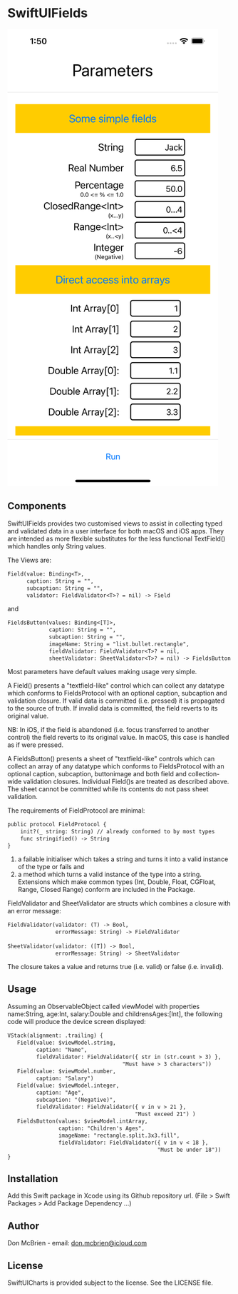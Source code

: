 # SwiftUIFields

<img src="ScreenShot.png"/>

## Components
SwiftUIFields provides two customised views to assist in collecting typed and validated data in a user interface for both macOS and iOS apps. They are intended as more flexible substitutes for the less functional TextField() which handles only String values.

The Views are:

    Field(value: Binding<T>,
          caption: String = "",
          subcaption: String = "",
          validator: FieldValidator<T>? = nil) -> Field

and

    FieldsButton(values: Binding<[T]>,
                 caption: String = "",
                 subcaption: String = "",
                 imageName: String = "list.bullet.rectangle",
                 fieldValidator: FieldValidator<T>? = nil,
                 sheetValidator: SheetValidator<T>? = nil) -> FieldsButton

Most parameters have default values making usage very simple.

A Field() presents a "textfield-like" control which can collect any datatype which conforms to FieldsProtocol with an optional caption, subcaption and validation closure. If valid data is committed (i.e. <enter> pressed) it is propagated to the source of truth. If invalid data is committed, the field reverts to its original value. 

NB: In iOS, if the field is abandoned (i.e. focus transferred to another control) the field reverts to its original value. In macOS, this case is handled as if <enter> were pressed.

A FieldsButton() presents a sheet of "textfield-like" controls which can collect an array of any datatype which conforms to FieldsProtocol with an optional caption, subcaption, buttonimage and both field and collection-wide validation closures. Individual Field()s are treated as described above. The sheet cannot be committed while its contents do not pass sheet validation.

The requirements of FieldProtocol are minimal:

    public protocol FieldProtocol {
        init?(_ string: String) // already conformed to by most types
        func stringified() -> String
    }

1) a failable initialiser which takes a string and turns it into a valid instance of the type or fails and
2) a method which turns a valid instance of the type into a string.
Extensions which make common types (Int, Double, Float, CGFloat, Range, Closed Range) conform are included in the Package.


FieldValidator and SheetValidator are structs which combines a closure with an error message:

    FieldValidator(validator: (T) -> Bool,
                   errorMessage: String) -> FieldValidator

    SheetValidator(validator: ([T]) -> Bool,
                   errorMessage: String) -> SheetValidator

The closure takes a value and returns true (i.e. valid) or false (i.e. invalid).

## Usage
Assuming an ObservableObject called viewModel with properties name:String, age:Int, salary:Double and childrensAges:[Int], the following code will produce the device screen displayed:

    VStack(alignment: .trailing) {
       Field(value: $viewModel.string,
             caption: "Name",
             fieldValidator: FieldValidator({ str in (str.count > 3) },
                                        "Must have > 3 characters"))
       Field(value: $viewModel.number,
             caption: "Salary")
       Field(value: $viewModel.integer,
             caption: "Age",
             subcaption: "(Negative)",
             fieldValidator: FieldValidator({ v in v > 21 },
                                            "Must exceed 21") )
       FieldsButton(values: $viewModel.intArray,
                    caption: "Children's Ages",
                    imageName: "rectangle.split.3x3.fill",
                    fieldValidator: FieldValidator({ v in v < 18 },
                                                   "Must be under 18"))
    }


## Installation
Add this Swift package in Xcode using its Github repository url. (File > Swift Packages > Add Package Dependency ...)

## Author
Don McBrien - email: don.mcbrien@icloud.com

## License
SwiftUICharts is provided subject to the license. See the LICENSE file.
